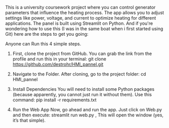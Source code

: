 This is a university coursework project where you can control generator parameters that influence the heating process. The app allows you to adjust settings like power, voltage, and current to optimize heating for different applications. The panel is built using Streamlit on Python.
And if you're wondering how to use this (I was in the same boat when i first started using Git) here are the steps to get you going:

Anyone can Run this 4 simple steps.

1. First, clone the project from GitHub. You can grab the link from the profile and run this in your terminal: git clone https://github.com/destrohr/HMI_pannel.git
   
2.  Navigate to the Folder. After cloning, go to the project folder: cd HMI_pannel

3. Install Dependencies
   You will need to install some Python packages (because apparently, you cannot just run it without them). Use this command: pip install -r requirements.txt
   
4. Run the Web App
   Now, go ahead and run the app. Just click on Web.py and then execute: streamlit run web.py , This will open the window (yes, it’s that simple).


